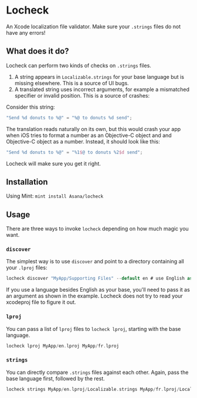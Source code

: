 # Locheck

An Xcode localization file validator. Make sure your `.strings` files do not have any errors!

## What does it do?

Locheck can perform two kinds of checks on `.strings` files.
1. A string appears in `Localizable.strings` for your base language but is missing elsewhere. This is a source of UI bugs.
2. A translated string uses incorrect arguments, for example a mismatched specifier or invalid position. This is a source of crashes:

Consider this string:

```swift
"Send %d donuts to %@" = "%@ to donuts %d send";
```

The translation reads naturally on its own, but this would crash your app when iOS tries to format a number as an Objective-C object and and Objective-C object as a number. Instead, it should look like this:

```swift
"Send %d donuts to %@" = "%1$@ to donuts %2$d send";
```

Locheck will make sure you get it right.

## Installation

Using Mint: `mint install Asana/locheck`

## Usage

There are three ways to invoke `locheck` depending on how much magic you want.

### `discover`

The simplest way is to use `discover` and point to a directory containing all your `.lproj` files:

```swift
locheck discover "MyApp/Supporting Files" --default en # use English as the base language
```

If you use a language besides English as your base, you'll need to pass it as an argument as shown in the example. Locheck does not try to read your xcodeproj file to figure it out.

### `lproj`

You can pass a list of `lproj` files to `locheck lproj`, starting with the base language.

```swift
locheck lproj MyApp/en.lproj MyApp/fr.lproj
```

### `strings`

You can directly compare `.strings` files against each other. Again, pass the base language first, followed by the rest.

```swift
locheck strings MyApp/en.lproj/Localizable.strings MyApp/fr.lproj/Localizable.strings
```
